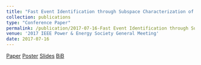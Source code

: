 ```yaml
---
title: "Fast Event Identification through Subspace Characterization of PMU Data in Power Systems"
collection: publications
type: "Conference Paper"
permalink: /publication/2017-07-16-Fast Event Identification through Subspace Characterization of PMU Data in Power Systems
venue: '2017 IEEE Power & Energy Society General Meeting' 
date: 2017-07-16  
--- 
```


[Paper](http://Wendy0601.github.io/files/fast.pdf) 
[Poster](http://Wendy0601.github.io/files/2017_PES_poster.pdf)
[Slides](http://Wendy0601.github.io/files/Fast_identification.pdf)
[BiB](http://Wendy0601.github.io/files/BibFast.pdf)
 
